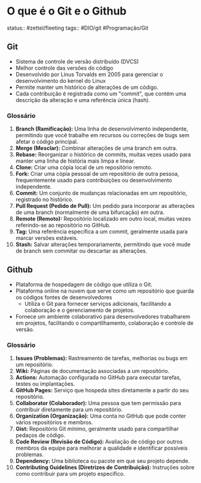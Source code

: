 # O que é o Git e o Github
status:: #zettel/fleeting 
tags:: #DIO/git #Programação/Git

## Git
- Sistema de controle de versão distribuído (DVCS)
- Melhor controle das versões do código
- Desenvolvido por Linus Torvalds em 2005 para gerenciar o desenvolvimento do kernel do Linux
- Permite manter um histórico de alterações de um código.
- Cada contribuição é registrada como um "commit", que contém uma descrição da alteração e uma referência única (hash).
### Glossário
1. **Branch (Ramificação):** Uma linha de desenvolvimento independente, permitindo que você trabalhe em recursos ou correções de bugs sem afetar o código principal.
2. **Merge (Mesclar):** Combinar alterações de uma branch em outra.
3. **Rebase:** Reorganizar o histórico de commits, muitas vezes usado para manter uma linha de história mais limpa e linear.
4. **Clone:** Criar uma cópia local de um repositório remoto.    
5. **Fork:** Criar uma cópia pessoal de um repositório de outra pessoa, frequentemente usado para contribuições ou desenvolvimento independente.
6. **Commit:** Um conjunto de mudanças relacionadas em um repositório, registrado no histórico.
7. **Pull Request (Pedido de Pull):** Um pedido para incorporar as alterações de uma branch (normalmente de uma bifurcação) em outra.
8. **Remote (Remoto):** Repositório localizado em outro local, muitas vezes referindo-se ao repositório no GitHub.
9. **Tag:** Uma referência específica a um commit, geralmente usada para marcar versões estáveis.
10. **Stash:** Salvar alterações temporariamente, permitindo que você mude de branch sem commitar ou descartar as alterações.
## Github
- Plataforma de hospedagem de código que utiliza o Git.
- Plataforma online na nuvem que serve como um repositório que guarda os códigos fontes de desenvolvedores
	- Utiliza o Git para fornecer serviços adicionais, facilitando a colaboração e o gerenciamento de projetos.
- Fornece um ambiente colaborativo para desenvolvedores trabalharem em projetos, facilitando o compartilhamento, colaboração e controle de versão.
### Glossário
1. **Issues (Problemas):** Rastreamento de tarefas, melhorias ou bugs em um repositório.
2. **Wiki:** Páginas de documentação associadas a um repositório. 
3. **Actions:** Automação configurada no GitHub para executar tarefas, testes ou implantações.
4. **GitHub Pages:** Serviço que hospeda sites diretamente a partir do seu repositório.
5. **Collaborator (Colaborador):** Uma pessoa que tem permissão para contribuir diretamente para um repositório.
6. **Organization (Organização):** Uma conta no GitHub que pode conter vários repositórios e membros.        
7. **Gist:** Repositório Git mínimo, geralmente usado para compartilhar pedaços de código.
8. **Code Review (Revisão de Código):** Avaliação de código por outros membros da equipe para melhorar a qualidade e identificar possíveis problemas.
9. **Dependency:** Uma biblioteca ou pacote em que seu projeto depende.
10. **Contributing Guidelines (Diretrizes de Contribuição):** Instruções sobre como contribuir para um projeto específico.